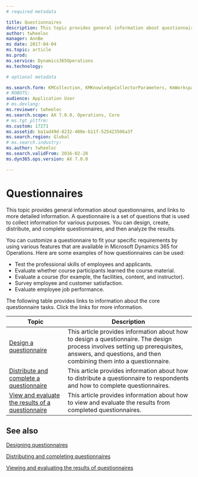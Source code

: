 ```yaml
---
# required metadata

title: Questionnaires
description: This topic provides general information about questionnaires, and links to more detailed information. A questionnaire is a set of questions that is used to collect information for various purposes. You can design, create, distribute, and complete questionnaires, and then analyze the results. 
author: twheeloc
manager: AnnBe
ms date: 2017-04-04
ms.topic: article
ms.prod: 
ms.service: Dynamics365Operations
ms.technology: 

# optional metadata

ms.search.form: KMCollection, KMKnowledgeCollectorParameters, KmWorkspace
# ROBOTS: 
audience: Application User
# ms.devlang: 
ms.reviewer: twheeloc
ms.search.scope: AX 7.0.0, Operations, Core
# ms.tgt_pltfrm: 
ms.custom: 17271
ms.assetid: ba1ad49d-8232-400e-b11f-525423506a3f
ms.search.region: Global
# ms.search.industry: 
ms.author: twheeloc
ms.search.validFrom: 2016-02-28
ms.dyn365.ops.version: AX 7.0.0

---
```


# Questionnaires

This topic provides general information about questionnaires, and links to more detailed information. A questionnaire is a set of questions that is used to collect information for various purposes. You can design, create, distribute, and complete questionnaires, and then analyze the results. 

You can customize a questionnaire to fit your specific requirements by using various features that are available in Microsoft Dynamics 365 for Operations. Here are some examples of how questionnaires can be used:

-   Test the professional skills of employees and applicants.
-   Evaluate whether course participants learned the course material.
-   Evaluate a course (for example, the facilities, content, and instructor).
-   Survey employee and customer satisfaction.
-   Evaluate employee job performance.

The following table provides links to information about the core questionnaire tasks. Click the links for more information.

| Topic| Description|
|------|------------|
| [Design a questionnaire](design-questionnaires.md)  | This article provides information about how to design a questionnaire. The design process involves setting up prerequisites, answers, and questions, and then combining them into a questionnaire. |
| [Distribute and complete a questionnaire](distribute-questionnaires.md)  | This article provides information about how to distribute a questionnaire to respondents and how to complete questionnaires.                                                                       |
| [View and evaluate the results of a questionnaire](evaluate-questionnaire-results.md) | This article provides information about how to view and evaluate the results from completed questionnaires.                                                                                        |



See also
--------

[Designing questionnaires](design-questionnaires.md)

[Distributing and completing questionnaires](distribute-questionnaires.md)

[Viewing and evaluating the results of questionnaires](evaluate-questionnaire-results.md)

